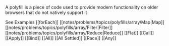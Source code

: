 A polyfill is a piece of code used to provide modern functionality on older browsers that do not natively support it

See Examples
[[forEach]]
[[notes/problems/topics/polyfills/array/Map|Map]]
[[notes/problems/topics/polyfills/array/Filter|Filter]]
[[notes/problems/topics/polyfills/array/Reduce|Reduce]]
[[Flat]]
[[Call]]
[[Apply]]
[[Bind]]
[[All]]
[[All Settled]]
[[Race]]
[[Any]]
